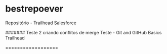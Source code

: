 ﻿# bestrepoever
Repositório - Trailhead Salesforce


#######
Teste 2 criando conflitos de merge
Teste - Git and GitHub Basics
Trailhead

==================



